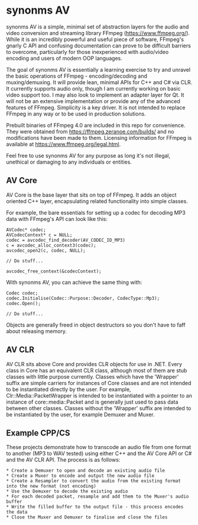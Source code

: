# synonms AV #

synonms AV is a simple, minimal set of abstraction layers for the audio and video conversion and streaming library FFmpeg (https://www.ffmpeg.org/).  While it is an incredibly powerful and useful piece of software, FFmpeg's gnarly C API and confusing documentation can prove to be difficult barriers to overcome, particularly for those inexperienced with audio/video encoding and users of modern OOP languages.

The goal of synonms AV is essentially a learning exercise to try and unravel the basic operations of FFmpeg - encoding/decoding and muxing/demuxing.  It will provide lean, minimal APIs for C++ and C# via CLR.  It currently supports audio only, though I am currently working on basic video support too.  I may also look to implement an adapter layer for Qt.  It will not be an extensive implementation or provide any of the advanced features of FFmpeg.  Simplicity is a key driver.  It is not intended to replace FFmpeg in any way or to be used in production solutions.

Prebuilt binaries of FFmpeg 4.0 are included in this repo for convenience.  They were obtained from https://ffmpeg.zeranoe.com/builds/ and no modifications have been made to them.  Licensing information for FFmpeg is available at https://www.ffmpeg.org/legal.html.

Feel free to use synonms AV for any purpose as long it's not illegal, unethical or damaging to any individuals or entities.


## AV Core ##

AV Core is the base layer that sits on top of FFmpeg.  It adds an object oriented C++ layer, encapsulating related functionality into simple classes.

For example, the bare essentials for setting up a codec for decoding MP3 data with FFmpeg's API can look like this:

```
AVCodec* codec;
AVCodecContext* c = NULL;
codec = avcodec_find_decoder(AV_CODEC_ID_MP3)
c = avcodec_alloc_context3(codec);
avcodec_open2(c, codec, NULL);

// Do stuff...

avcodec_free_context(&codecContext);
```

With synonms AV, you can achieve the same thing with:

```
Codec codec;
codec.Initialise(Codec::Purpose::Decoder, CodecType::Mp3);
codec.Open();

// Do stuff...
```

Objects are generally freed in object destructors so you don't have to faff about releasing memory.


## AV CLR ##

AV CLR sits above Core and provides CLR objects for use in .NET.  Every class in Core has an equivalent CLR class, although most of them are stub classes with little purpose currently.  Classes which have the 'Wrapper' suffix are simple carriers for instances of Core classes and are not intended to be instantiated directly by the user.  For example, Clr::Media::PacketWrapper is intended to be instantiated with a pointer to an instance of core::media::Packet and is generally just used to pass data between other classes.  Classes without the 'Wrapper' suffix are intended to be instantiated by the user, for example Demuxer and Muxer.


## Example CPP/CS ##

These projects demonstrate how to transcode an audio file from one format to another (MP3 to WAV tested) using either C++ and the AV Core API or C# and the AV CLR API.  The process is as follows:

    * Create a Demuxer to open and decode an existing audio file
	* Create a Muxer to encode and output the new audio file
	* Create a Resampler to convert the audio from the existing format into the new format (not encoding)
	* Use the Demuxer to decode the existing audio
	* For each decoded packet, resample and add them to the Muxer's audio buffer
	* Write the filled buffer to the output file - this process encodes the data
	* Close the Muxer and Demuxer to finalise and close the files


